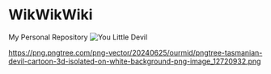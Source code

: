 # WikWikWiki
My Personal Repository
<picture>
 <source media="(prefers-color-scheme: dark)" srcset="https://png.pngtree.com/png-vector/20240625/ourmid/pngtree-tasmanian-devil-cartoon-3d-isolated-on-white-background-png-image_12720932.png">
 <source media="(prefers-color-scheme: light)" srcset="https://png.pngtree.com/png-vector/20240625/ourmid/pngtree-tasmanian-devil-cartoon-3d-isolated-on-white-background-png-image_12720932.png">
 <img alt="You Little Devil" src="[YOUR-DEFAULT-IMAGE](https://png.pngtree.com/png-vector/20240625/ourmid/pngtree-tasmanian-devil-cartoon-3d-isolated-on-white-background-png-image_12720932.png)">
</picture>

https://png.pngtree.com/png-vector/20240625/ourmid/pngtree-tasmanian-devil-cartoon-3d-isolated-on-white-background-png-image_12720932.png
